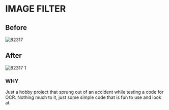 # IMAGE FILTER
## Before
![82317](https://user-images.githubusercontent.com/21293324/44620583-9c05b700-a8b4-11e8-96fb-92fb1a86e2a6.jpg)
## After
![82317 1](https://user-images.githubusercontent.com/21293324/44620591-b3dd3b00-a8b4-11e8-9a27-b316d6b6b82a.jpg)

### WHY 
Just a hobby project that sprung out of an accident while testing a code for OCR. Nothing much to it, just some simple code that is fun to use and look at. 
